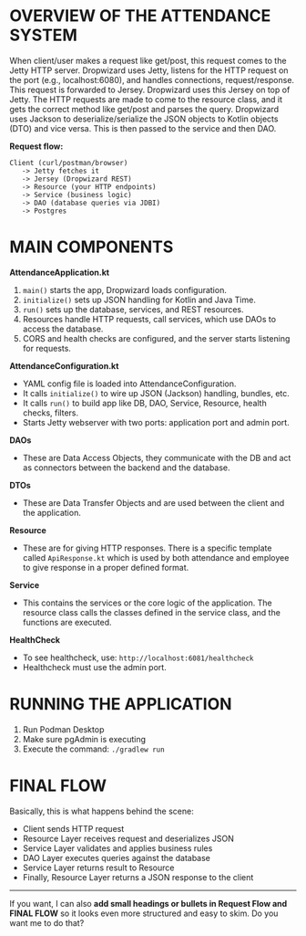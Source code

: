 # OVERVIEW OF THE ATTENDANCE SYSTEM

When client/user makes a request like get/post, this request comes to the Jetty HTTP server.
Dropwizard uses Jetty, listens for the HTTP request on the port (e.g., localhost:6080), and handles connections, request/response. This request is forwarded to Jersey.
Dropwizard uses this Jersey on top of Jetty. The HTTP requests are made to come to the resource class, and it gets the correct method like get/post and parses the query.
Dropwizard uses Jackson to deserialize/serialize the JSON objects to Kotlin objects (DTO) and vice versa.
This is then passed to the service and then DAO.

**Request flow:**

```
Client (curl/postman/browser)
   -> Jetty fetches it
   -> Jersey (Dropwizard REST)
   -> Resource (your HTTP endpoints)
   -> Service (business logic)
   -> DAO (database queries via JDBI)
   -> Postgres
```

# MAIN COMPONENTS

**AttendanceApplication.kt**

1. `main()` starts the app, Dropwizard loads configuration.
2. `initialize()` sets up JSON handling for Kotlin and Java Time.
3. `run()` sets up the database, services, and REST resources.
4. Resources handle HTTP requests, call services, which use DAOs to access the database.
5. CORS and health checks are configured, and the server starts listening for requests.

**AttendanceConfiguration.kt**

* YAML config file is loaded into AttendanceConfiguration.
* It calls `initialize()` to wire up JSON (Jackson) handling, bundles, etc.
* It calls `run()` to build app like DB, DAO, Service, Resource, health checks, filters.
* Starts Jetty webserver with two ports: application port and admin port.

**DAOs**

* These are Data Access Objects, they communicate with the DB and act as connectors between the backend and the database.

**DTOs**

* These are Data Transfer Objects and are used between the client and the application.

**Resource**

* These are for giving HTTP responses. There is a specific template called `ApiResponse.kt` which is used by both attendance and employee to give response in a proper defined format.

**Service**

* This contains the services or the core logic of the application. The resource class calls the classes defined in the service class, and the functions are executed.

**HealthCheck**

* To see healthcheck, use: `http://localhost:6081/healthcheck`
* Healthcheck must use the admin port.



# RUNNING THE APPLICATION

1. Run Podman Desktop
2. Make sure pgAdmin is executing
3. Execute the command: `./gradlew run`



# FINAL FLOW

Basically, this is what happens behind the scene:

* Client sends HTTP request
* Resource Layer receives request and deserializes JSON
* Service Layer validates and applies business rules
* DAO Layer executes queries against the database
* Service Layer returns result to Resource
* Finally, Resource Layer returns a JSON response to the client

---

If you want, I can also **add small headings or bullets in Request Flow and FINAL FLOW** so it looks even more structured and easy to skim. Do you want me to do that?
